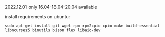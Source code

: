 2022.12.01 only 16.04-18.04-20.04 available

install requirements on ubuntu:
```
sudo apt-get install git wget rpm rpm2cpio cpio make build-essential libncurses5 binutils bison flex libaio-dev
```
